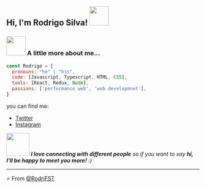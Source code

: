 <h2> Hi, I'm Rodrigo Silva! <img src="https://media.giphy.com/media/mGcNjsfWAjY5AEZNw6/giphy.gif" width="50"></h2>


</em></p>




### <img src="https://media.giphy.com/media/VgCDAzcKvsR6OM0uWg/giphy.gif" width="50"> A little more about me...  

```js
const Rodrigo = {
  pronouns: "he" | "his",
  code: [Javascript, Typescript, HTML, CSS],
  tools: [React, Redux, Node],
  passions: ['performance web', 'web developmnet'],
}
```
you can find me:
 -  [Twitter](https://twitter.com/Rostexeira)
 -  [Instagram](https://www.instagram.com/rost.ph/)


<img src="https://media.giphy.com/media/LnQjpWaON8nhr21vNW/giphy.gif" width="60"> <em><b>I love connecting with different people</b> so if you want to say <b>hi, I'll be happy to meet you more!</b> :)</em>

---

⭐️ From [@RodriFST](https://github.com/RodriFST)
<!--
**RodriFST/RodriFST** is a ✨ _special_ ✨ repository because its `README.md` (this file) appears on your GitHub profile.

Here are some ideas to get you started:

- 🔭 I’m currently working on ...
- 🌱 I’m currently learning ...
- 👯 I’m looking to collaborate on ...
- 🤔 I’m looking for help with ...
- 💬 Ask me about ...
- 📫 How to reach me: ...
- 😄 Pronouns: ...
- ⚡ Fun fact: ...
-->
